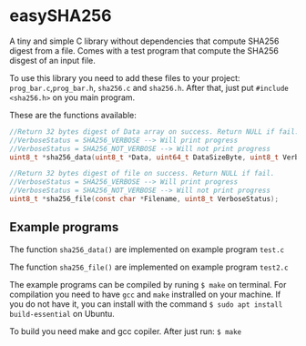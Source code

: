 # easySHA256
A tiny and simple C library without dependencies that compute SHA256 digest from a file.
Comes with a test program that compute the SHA256 disgest of an input file.

To use this library you need to add these files to your project: `prog_bar.c`,`prog_bar.h`,
`sha256.c` and `sha256.h`. After that, just put `#include <sha256.h>` on you main program.

These are the functions available:
```c
//Return 32 bytes digest of Data array on success. Return NULL if fail.
//VerboseStatus = SHA256_VERBOSE --> Will print progress
//VerboseStatus = SHA256_NOT_VERBOSE --> Will not print progress
uint8_t *sha256_data(uint8_t *Data, uint64_t DataSizeByte, uint8_t VerboseStatus);

//Return 32 bytes digest of file on success. Return NULL if fail.
//VerboseStatus = SHA256_VERBOSE --> Will print progress
//VerboseStatus = SHA256_NOT_VERBOSE --> Will not print progress
uint8_t *sha256_file(const char *Filename, uint8_t VerboseStatus);
```

## Example programs

The function `sha256_data()` are implemented on example program `test.c`

The function `sha256_file()` are implemented on example program `test2.c`

The example programs can be compiled by runing `$ make` on terminal. For compilation
you need to have `gcc` and `make` instralled on your machine. If you do not have it, 
you can install with the command `$ sudo apt install build-essential` on Ubuntu.

To build you need make and gcc copiler. After just run: `$ make`
